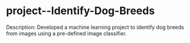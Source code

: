 # project--Identify-Dog-Breeds
Description: Developed a machine learning project to identify dog breeds from images using a pre-defined image classifier.
